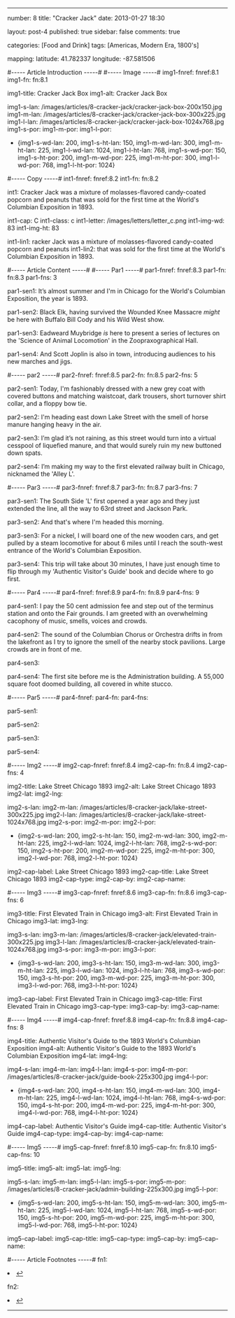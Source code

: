 ---

number: 8
title: "Cracker Jack"
date: 2013-01-27 18:30

layout: post-4
published: true
sidebar: false
comments: true

categories: [Food and Drink]
tags: [Americas, Modern Era, 1800's]

mapping:
 latitude: 41.782337
 longitude: -87.581506


#----- Article Introduction -----#
#----- Image -----#
img1-fnref: fnref:8.1
img1-fn: fn:8.1

img1-title: Cracker Jack Box
img1-alt: Cracker Jack Box

img1-s-lan: /images/articles/8-cracker-jack/cracker-jack-box-200x150.jpg
img1-m-lan: /images/articles/8-cracker-jack/cracker-jack-box-300x225.jpg
img1-l-lan: /images/articles/8-cracker-jack/cracker-jack-box-1024x768.jpg
img1-s-por: 
img1-m-por:	
img1-l-por: 

- {img1-s-wd-lan: 200, img1-s-ht-lan: 150, img1-m-wd-lan: 300, img1-m-ht-lan: 225, img1-l-wd-lan: 1024, img1-l-ht-lan: 768, img1-s-wd-por: 150, img1-s-ht-por: 200, img1-m-wd-por: 225, img1-m-ht-por: 300, img1-l-wd-por: 768, img1-l-ht-por: 1024}




#----- Copy -----#
int1-fnref: fnref:8.2
int1-fn: fn:8.2

int1: Cracker Jack was a mixture of molasses-flavored candy-coated popcorn and peanuts that was sold for the first time at the World's Columbian Exposition in 1893.

int1-cap: C
int1-class: c
int1-letter: /images/letters/letter_c.png
int1-img-wd: 83
int1-img-ht: 83

int1-lin1: racker Jack was a mixture of molasses-flavored candy-coated popcorn and peanuts
int1-lin2: that was sold for the first time at the World's Columbian Exposition in 1893.






#----- Article Content -----#
#----- Par1 -----#
par1-fnref: fnref:8.3
par1-fn: fn:8.3
par1-fns: 3

par1-sen1: It’s almost summer and I'm in Chicago for the World's Columbian Exposition, the year is 1893.

par1-sen2: Black Elk, having survived the Wounded Knee Massacre <em>might</em> be here with Buffalo Bill Cody and his Wild West show.

par1-sen3: Eadweard Muybridge <em>is</em> here to present a series of lectures on the 'Science of Animal Locomotion' in the Zoopraxographical Hall.

par1-sen4: And Scott Joplin is also in town, introducing audiences to his new marches and jigs.


#----- par2 -----#
par2-fnref: fnref:8.5
par2-fn: fn:8.5
par2-fns: 5

par2-sen1: Today, I'm fashionably dressed with a new grey coat with covered buttons and matching waistcoat, dark trousers, short turnover shirt collar, and a floppy bow tie.

par2-sen2: I'm heading east down Lake Street with the smell of horse manure hanging heavy in the air. 

par2-sen3: I’m glad it’s not raining, as this street would turn into a virtual cesspool of liquefied manure, and that would surely ruin my new buttoned down spats.

par2-sen4: I’m making my way to the first elevated railway built in Chicago, nicknamed the 'Alley L'.


#----- Par3 -----#
par3-fnref: fnref:8.7
par3-fn: fn:8.7
par3-fns: 7

par3-sen1: The South Side 'L' first opened a year ago and they just extended the line, all the way to 63rd street and Jackson Park.

par3-sen2: And that's where I'm headed this morning.

par3-sen3: For a nickel, I will board one of the new wooden cars, and get pulled by a steam locomotive for about 6 miles until I reach the south-west entrance of the World's Columbian Exposition.

par3-sen4: This trip will take about 30 minutes, I have just enough time to flip through my 'Authentic Visitor's Guide' book and decide where to go first.


#----- Par4 -----#
par4-fnref: fnref:8.9
par4-fn: fn:8.9
par4-fns: 9

par4-sen1: I pay the 50 cent admission fee and step out of the terminus station and onto the Fair grounds. I am greeted with an overwhelming cacophony of music, smells, voices and crowds.

par4-sen2: The sound of the Columbian Chorus or Orchestra drifts in from the lakefront as I try to ignore the smell of the nearby stock pavilions. Large crowds are in front of me.

par4-sen3: 

par4-sen4: The first site before me is the Administration building. A 55,000 square foot doomed building, all covered in white stucco. 


#----- Par5 -----#
par4-fnref: 
par4-fn: 
par4-fns: 

par5-sen1: 

par5-sen2: 

par5-sen3: 

par5-sen4:


#----- Img2 -----#
img2-cap-fnref: fnref:8.4
img2-cap-fn: fn:8.4
img2-cap-fns: 4

img2-title: Lake Street Chicago 1893
img2-alt: Lake Street Chicago 1893
img2-lat: 
img2-lng: 

img2-s-lan: 
img2-m-lan: /images/articles/8-cracker-jack/lake-street-300x225.jpg
img2-l-lan: /images/articles/8-cracker-jack/lake-street-1024x768.jpg
img2-s-por: 
img2-m-por: 
img2-l-por:

- {img2-s-wd-lan: 200, img2-s-ht-lan: 150, img2-m-wd-lan: 300, img2-m-ht-lan: 225, img2-l-wd-lan: 1024, img2-l-ht-lan: 768, img2-s-wd-por: 150, img2-s-ht-por: 200, img2-m-wd-por: 225, img2-m-ht-por: 300, img2-l-wd-por: 768, img2-l-ht-por: 1024}

img2-cap-label: Lake Street Chicago 1893
img2-cap-title: Lake Street Chicago 1893
img2-cap-type: 
img2-cap-by: 
img2-cap-name: 


#----- Img3 -----#
img3-cap-fnref: fnref:8.6
img3-cap-fn: fn:8.6
img3-cap-fns: 6

img3-title: First Elevated Train in Chicago
img3-alt: First Elevated Train in Chicago
img3-lat: 
img3-lng: 

img3-s-lan: 
img3-m-lan: /images/articles/8-cracker-jack/elevated-train-300x225.jpg
img3-l-lan: /images/articles/8-cracker-jack/elevated-train-1024x768.jpg
img3-s-por: 
img3-m-por: 
img3-l-por: 

- {img3-s-wd-lan: 200, img3-s-ht-lan: 150, img3-m-wd-lan: 300, img3-m-ht-lan: 225, img3-l-wd-lan: 1024, img3-l-ht-lan: 768, img3-s-wd-por: 150, img3-s-ht-por: 200, img3-m-wd-por: 225, img3-m-ht-por: 300, img3-l-wd-por: 768, img3-l-ht-por: 1024}

img3-cap-label: First Elevated Train in Chicago
img3-cap-title: First Elevated Train in Chicago
img3-cap-type: 
img3-cap-by: 
img3-cap-name: 


#----- Img4 -----#
img4-cap-fnref: fnref:8.8
img4-cap-fn: fn:8.8
img4-cap-fns: 8

img4-title: Authentic Visitor's Guide to the 1893 World's Columbian Exposition
img4-alt: Authentic Visitor's Guide to the 1893 World's Columbian Exposition
img4-lat: 
img4-lng: 

img4-s-lan: 
img4-m-lan: 
img4-l-lan: 
img4-s-por: 
img4-m-por: /images/articles/8-cracker-jack/guide-book-225x300.jpg
img4-l-por:	

- {img4-s-wd-lan: 200, img4-s-ht-lan: 150, img4-m-wd-lan: 300, img4-m-ht-lan: 225, img4-l-wd-lan: 1024, img4-l-ht-lan: 768, img4-s-wd-por: 150, img4-s-ht-por: 200, img4-m-wd-por: 225, img4-m-ht-por: 300, img4-l-wd-por: 768, img4-l-ht-por: 1024}

img4-cap-label: Authentic Visitor's Guide
img4-cap-title: Authentic Visitor's Guide
img4-cap-type: 
img4-cap-by: 
img4-cap-name: 


#----- Img5 -----#
img5-cap-fnref: fnref:8.10
img5-cap-fn: fn:8.10
img5-cap-fns: 10

img5-title: 
img5-alt: 
img5-lat: 
img5-lng: 

img5-s-lan: 
img5-m-lan: 
img5-l-lan: 
img5-s-por: 
img5-m-por: /images/articles/8-cracker-jack/admin-building-225x300.jpg
img5-l-por:	

- {img5-s-wd-lan: 200, img5-s-ht-lan: 150, img5-m-wd-lan: 300, img5-m-ht-lan: 225, img5-l-wd-lan: 1024, img5-l-ht-lan: 768, img5-s-wd-por: 150, img5-s-ht-por: 200, img5-m-wd-por: 225, img5-m-ht-por: 300, img5-l-wd-por: 768, img5-l-ht-por: 1024}

img5-cap-label: 
img5-cap-title: 
img5-cap-type: 
img5-cap-by: 
img5-cap-name:


#----- Article Footnotes -----#
fn1: <li id="fn:1.1"> <a href="" title=""></a> <a href="#fnref:1.1">&#8617;</a></li>

fn2: <li id="fn:1.2"> <a href="" title=""></a> <a href="#fnref:1.2">&#8617;</a></li>

---